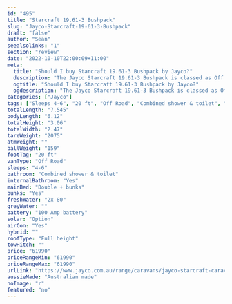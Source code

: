 ```yaml
---
id: "495"
title: "Starcraft 19.61-3 Bushpack"
slug: "Jayco-Starcraft-19-61-3-Bushpack"
draft: "false"
author: "Sean"
seealsolinks: "1"
section: "review"
date: "2022-10-10T22:00:09+11:00"
meta:
  title: "Should I buy Starcraft 19.61-3 Bushpack by Jayco?"
  description: "The Jayco Starcraft 19.61-3 Bushpack is classed as Off Road, and sleeps 4-6 people. It is Australian made and comes in at 20 ft. It generally has Combined shower & toilet."
  ogtitle: "Should I buy Starcraft 19.61-3 Bushpack by Jayco?"
  ogdescription: "The Jayco Starcraft 19.61-3 Bushpack is classed as Off Road, and sleeps 4-6 people. It is Australian made and comes in at 20 ft. It generally has Combined shower & toilet."
categories: ["Jayco"]
tags: ["Sleeps 4-6", "20 ft", "Off Road", "Combined shower & toilet", "Full height", "60 - 70k"]
totalLength: "7.545"
bodyLength: "6.12"
totalHeight: "3.06"
totalWidth: "2.47"
tareWeight: "2075"
atmWeight: ""
ballWeight: "159"
footTag: "20 ft"
vanType: "Off Road"
sleeps: "4-6"
bathroom: "Combined shower & toilet"
internalBathroom: "Yes"
mainBed: "Double + bunks"
bunks: "Yes"
freshWater: "2x 80"
greyWater: ""
battery: "100 Amp battery"
solar: "Option"
airCon: "Yes"
hybrid: ""
roofType: "Full height"
towHitch: ""
price: "61990"
priceRangeMin: "61990"
priceRangeMax: "61990"
urlLink: "https://www.jayco.com.au/range/caravans/jayco-starcraft-caravan/floor-plans/bushpack/starcraft-1961-3bpsc-my22"
aussieMade: "Australian made"
noImage: "r"
featured: "no"
---
```

